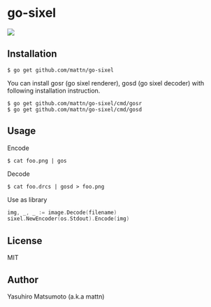 # go-sixel

![](http://go-gyazo.appspot.com/75ec3ce96dfc573e.png)

## Installation

```
$ go get github.com/mattn/go-sixel
```

You can install gosr (go sixel renderer), gosd (go sixel decoder) with following installation instruction.

```
$ go get github.com/mattn/go-sixel/cmd/gosr
$ go get github.com/mattn/go-sixel/cmd/gosd
```

## Usage

Encode
```
$ cat foo.png | gos
```

Decode

```
$ cat foo.drcs | gosd > foo.png
```

Use as library

```go
img, _, _ := image.Decode(filename)
sixel.NewEncoder(os.Stdout).Encode(img)
```

## License

MIT

## Author

Yasuhiro Matsumoto (a.k.a mattn)
